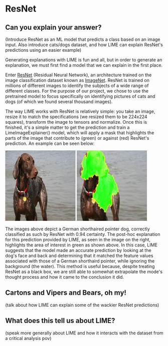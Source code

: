 # ResNet

## Can you explain your answer?

(Introduce ResNet as an ML model that predicts a class based on an image input. Also introduce cats/dogs dataset, and how LIME can explain ResNet's predictions using an easier example)

Generating explanations with LIME is fun and all, but in order to generate an explanation, we must first find a model that we can explain in the first place.

Enter [ResNet](https://pytorch.org/hub/pytorch_vision_resnet/) (Residual Neural Network), an architecture trained on the image classification dataset known as [ImageNet](https://www.image-net.org/). ResNet is trained on millions of different images to identify the subjects of a wide range of different classes. For the purpose of our project, we chose to use the pretrained model to focus specifically on identifying pictures of cats and dogs (of which we found several thousand images).

The way LIME works with ResNet is relatively simple: you take an image, resize it to match the specifications (we resized them to be 224x224 squares), transform the image to tensors and normalize. Once this is finished, it's a simple matter to get the prediction and train a LimeImageExplainer() model, which will apply a mask that highlights the parts of the image that contribute to (green) or against (red) ResNet's prediction. An example can be seen below:

![German Shorthaired Pointer](./german_shorthaired-79.jpg)
![German Shorthaired Pointer as described by LIME](./german_shorthaired-79-lime.jpg)

The images above depict a German shorthaired pointer dog, correctly classified as such by ResNet with 0.94 certainty. The post-hoc explanation for this prediction provided by LIME, as seen in the image on the right, highlights the area of interest in green as shown above. In this case, LIME suggests that the model made an accurate prediction by looking at the dog's face and back and determining that it matched the feature values associated with those of a German shorthaird pointer, while ignoring the background (the water). This method is useful because, despite treating ResNet as a black box, we are still able to somewhat extrapolate the mode's thought process and how it came to the conclusion it did.

## Cartons and Vipers and Bears, oh my!

(talk about how LIME can explain some of the wackier ResNet predictions)

## What does this tell us about LIME?

(speak more generally about LIME and how it interacts with the dataset from a critical analysis pov)
